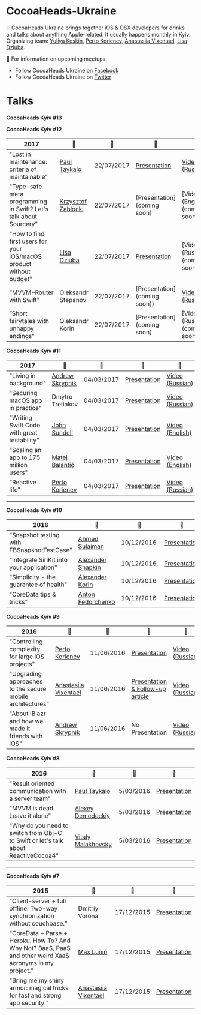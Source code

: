 # CocoaHeads-Ukraine

:bulb: CocoaHeads Ukraine brings together iOS & OSX developers for drinks and talks about anything Apple-related. It usually happens monthly in Kyiv. Organizing team: [Yuliya Keskin](https://www.facebook.com/yuliya.keskin), [Perto Korienev](https://www.facebook.com/soxjke), [Anastasiia Vixentael](https://www.facebook.com/messages/t/vixxentael), [Lisa Dziuba](https://twitter.com/LisaDziuba). 

🎤 For information on upcoming meetups:
* Follow CocoaHeads Ukraine on [Facebook](https://www.facebook.com/CocoaHeadsUkraine/)
* Follow CocoaHeads Ukraine on [Twitter](https://twitter.com/CocoaHeadsUA) 

# Talks 

**CocoaHeads Kyiv #13**


**CocoaHeads Kyiv #12**

| 2017 | :santa: | :date: | :pencil: | :movie_camera: |
|-------------------------------------------------------------------|-----------------------------------------------|------------------------------------------------|---------------------------------|---------------------------------|
|   "Lost in maintenance: criteria of maintainable" | [Paul Taykalo](https://www.facebook.com/ukrainianiphonedeveloper) | 22/07/2017 | [Presentation](https://speakerdeck.com/paultaykalo/lost-in-maintenance-in-swift) | [Video (Russian)](https://www.youtube.com/watch?v=ofdDoaGtETo)
|  "Type-safe meta programming in Swift? Let's talk about Sourcery" | [Krzysztof Zablocki](https://twitter.com/merowing_) | 22/07/2017 | [Presentation](coming soon) | [Video (English)](coming soon)
|  "How to find first users for your iOS/macOS product without budget" | [Lisa Dziuba](https://twitter.com/LisaDziuba) | 22/07/2017 | [Presentation](https://speakerdeck.com/lisadziuba/marketing-for-engineers) | [Video (Russian)](coming soon)
| "MVVM+Router with Swift" | Oleksandr Stepanov | 22/07/2017 | [Presentation](coming soon)) | [Video (Russian)](https://www.youtube.com/watch?v=0LFtAsGgzIk)
| ”Short fairytales with unhappy endings” | Oleksandr Korin | 22/07/2017 | [Presentation](coming soon) | [Video (Russian)](coming soon)

**CocoaHeads Kyiv #11**

| 2017 | :santa: | :date: | :pencil: | :movie_camera: |
|-------------------------------------------------------------------|-----------------------------------------------|------------------------------------------------|---------------------------------|---------------------------------|
|  "Living in background" | [Andrew Skrypnik](https://www.facebook.com/AnarH93?fref=ts) | 04/03/2017 | [Presentation](https://speakerdeck.com/anarh93/cocoaheadsukraine-2017) | [Video (Russian)](https://youtu.be/5Q2-B0CAqK4)
|  "Securing macOS app in practice" | Dmytro Tretiakov | 04/03/2017 | [Presentation](https://speakerdeck.com/cocoaheadsukraine/securing-macos-app-in-practice-by-dmytro-tretiakov) | [Video (Russian)](https://youtu.be/IYtPIVvKAuU)
| "Writing Swift Code with great testability" | [John Sundell](https://twitter.com/johnsundell) | 04/03/2017 | [Presentation](https://www.slideshare.net/JohnSundell/writing-swift-code-with-great-testability) | [Video (English)](https://youtu.be/HHEp4mcLXfk)
| "Scaling an app to 175 million users" | [Matej Balantič](https://twitter.com/skavt) | 04/03/2017 | [Presentation](https://speakerdeck.com/matejbalantic/scaling-an-app-to-175-million-users) | [Video (English)](https://youtu.be/EOr7b62lR3I)
| "Reactive life" | [Perto Korienev](https://www.facebook.com/soxjke) | 04/03/2017 | [Presentation](https://speakerdeck.com/cocoaheadsukraine/recative-life-by-perto-korienev) | [Video (Russian)](https://youtu.be/WXr3cN-xTZg)

----

**CocoaHeads Kyiv #10**

| 2016 | :santa: | :date: | :pencil: |
|-------------------------------------------------------------------|-----------------------------------------------|------------------------------------------------|---------------------------------|
|  "Snapshot testing with FBSnapshotTestCase" | [Ahmed Sulaiman](https://twitter.com/ahmed_sulajman) | 10/12/2016 | [Presentation](https://speakerdeck.com/cocoaheadsukraine/snapshot-testing-with-fbsnapshottestcase-by-ahmed-sulaiman) 
|  "Integrate SiriKit into your application" | [Alexander Shapkin](https://www.facebook.com/profile.php?id=100002038601070)| 10/12/2016, | [Presentation](https://speakerdeck.com/cocoaheadsukraine/integrate-sirikit-into-your-application-by-alexander-shapkin)
| "Simplicity - the guarantee of health" | [Alexander Korin](https://www.facebook.com/oleksa.korin) | 10/12/2016 | [Presentation](https://speakerdeck.com/cocoaheadsukraine/simplicity-the-guarantee-of-health-by-alexander-korin)
| "CoreData tips & tricks" | [Anton Fedorchenko](https://www.facebook.com/anton.fedorchenko.90) | 10/12/2016 | [Presentation](https://speakerdeck.com/cocoaheadsukraine/coredata-tips-and-tricks-by-anton-fedorchenko)


**CocoaHeads Kyiv #9**

| 2016 | :santa: | :date: | :pencil: | :movie_camera:|
|-------------------------------------------------------------------|-----------------------------------------------|------------------------------------------------|---------------------------------|---------------------------------|
| "Controlling complexity for large iOS projects"| [Perto Korienev](https://www.facebook.com/soxjke) | 11/06/2016 | [Presentation](https://speakerdeck.com/soxjke/controlling-complexity-for-large-ios-projects) | [Video (Russian)](https://www.youtube.com/watch?v=1QPhhaej06w)
| "Upgrading approaches to the secure mobile architectures" | [Anastasiia Vixentael](https://www.facebook.com/messages/t/vixxentael) | 11/06/2016 | [Presentation & Follow-up article](https://medium.com/@vixentael/upgrading-approaches-to-the-secure-mobile-architectures-7a8fcb10d28a)| [Video (Russian)](https://www.youtube.com/watch?v=elP6ABURwlA)
| "About iBlazr and how we made it friends with iOS" | [Andrew Skrypnik](https://www.facebook.com/AnarH93?fref=ts) | 11/06/2016 | No Presentation | [Video (Russian)](https://www.youtube.com/watch?v=wR8-R4QraUo)


**CocoaHeads Kyiv #8**

| 2016 | :santa: | :date: | :pencil: |
|-------------------------------------------------------------------|-----------------------------------------------|------------------------------------------------|---------------------------------|
|  "Result oriented communication with a server team" | [Paul Taykalo](https://www.facebook.com/ukrainianiphonedeveloper) | 5/03/2016 | [Presentation](https://speakerdeck.com/paultaykalo/result-oriented-communication-with-a-server-team) 
|  "MVVM is dead. Leave it alone" | [Alexey Demedeckiy](https://www.facebook.com/alexey.demedeckiy) | 5/03/2016| [Presentation](https://speakerdeck.com/dalog/mvvm-is-dead)
| "Why do you need to switch from Obj-C to Swift or let's talk about ReactiveCocoa4" | [Vitaly Malakhovsky](https://www.facebook.com/purpleshirted) | 5/03/2016 | [Presentation](https://speakerdeck.com/vmalakhovskiy/why-do-you-need-to-switch-from-obj-c-to-swift-or-lets-talk-about-reactivecocoa-v4)

----

**CocoaHeads Kyiv #7**

| 2015 | :santa: | :date: | :pencil: |
|-------------------------------------------------------------------|-----------------------------------------------|------------------------------------------------|---------------------------------|
| "Client-server + full offline. Two-way synchronization without couchbase."| Dmitriy Vorona | 17/12/2015 | [Presentation](https://speakerdeck.com/poteryaysya/two-way-sync) 
|  "CoreData + Parse + Heroku. How To? And Why Not? BaaS, PaaS and other weird XaaS acronyms in my project."  | [Max Lunin](https://www.facebook.com/max.lunin) | 17/12/2015| [Presentation](http://www.authorstream.com/Presentation/max304939-2695943-parse-heroku/)
| "Bring me my shiny armor: magical tricks for fast and strong app security." |[Anastasiia Vixentael](https://www.facebook.com/messages/t/vixxentael) | 17/12/2015 | [Presentation](https://speakerdeck.com/vixentael/avoiding-damage-shame-and-regrets-data-protection-for-mobile-client-server-architectures)

